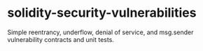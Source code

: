 # solidity-security-vulnerabilities

Simple reentrancy, underflow, denial of service, and msg.sender vulnerability contracts and unit tests.

